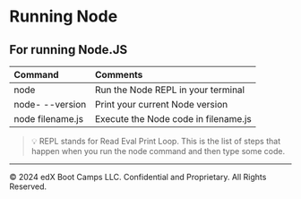 # Running Node
## For running Node.JS

| **Command** |**Comments** |
|:--|:--| 
| node | Run the Node REPL in your terminal |
| node- --version | 	Print your current Node version |
| node filename.js	 | 	Execute the Node code in filename.js |

> 💡 REPL stands for Read Eval Print Loop. This is the list of steps that happen when you run the node command and then type some code.

---
© 2024 edX Boot Camps LLC. Confidential and Proprietary. All Rights Reserved.